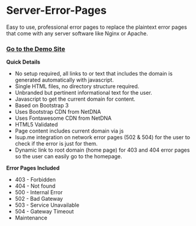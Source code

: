 Server-Error-Pages
==================

Easy to use, professional error pages to replace the plaintext error pages that come with any server software like Nginx or Apache.

### [Go to the Demo Site](http://alexphelps.github.io/Server-Error-Pages/)

**Quick Details**
* No setup required, all links to or text that includes the domain is generated automatically with javascript. 
* Single HTML files, no directory structure required.
* Unbranded but pertinent informational text for the user.
* Javascript to get the current domain for content. 
* Based on Bootstrap 3
* Uses Bootstrap CDN from NetDNA
* Uses Fontawesome CDN from NetDNA
* HTML5 Validated
* Page content includes current domain via js
* Isup.me integration on network error pages (502 & 504) for the user to check if the error is just for them.
* Dynamic link to root domain (home page) for 403 and 404 error pages so the user can easily go to the homepage. 

**Error Pages Included**
* 403 - Forbidden
* 404 - Not found
* 500 - Internal Error
* 502 - Bad Gateway
* 503 - Service Unavailable
* 504 - Gateway Timeout
* Maintenance 
